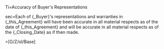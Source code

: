 Ti=Accuracy of Buyer's Representations

sec=Each of {_Buyer}'s representations and warranties in {_this_Agreement} will have been accurate in all material respects as of the date of {_this_Agreement} and will be accurate in all material respects as of the {_Closing_Date} as if then made.

=[G/Z/ol/Base]
